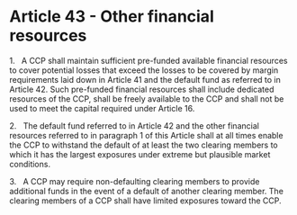 # Article 43 - Other financial resources


1.   A CCP shall maintain sufficient pre-funded available financial resources to cover potential losses that exceed the losses to be covered by margin requirements laid down in Article 41 and the default fund as referred to in Article 42. Such pre-funded financial resources shall include dedicated resources of the CCP, shall be freely available to the CCP and shall not be used to meet the capital required under Article 16.

2.   The default fund referred to in Article 42 and the other financial resources referred to in paragraph 1 of this Article shall at all times enable the CCP to withstand the default of at least the two clearing members to which it has the largest exposures under extreme but plausible market conditions.

3.   A CCP may require non-defaulting clearing members to provide additional funds in the event of a default of another clearing member. The clearing members of a CCP shall have limited exposures toward the CCP.
